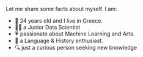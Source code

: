 Let me share some facts about myself. I am:

- 👶 24 years old and I live in Greece.
- 👩‍💻 a Junior Data Scientist 
- 💗 passionate about Machine Learning and Arts.
- 👄 a Language & History enthusiast. 
- 🔍 just a curious person seeking new knowledge 

<!---
justdepie/justdepie is a ✨ special ✨ repository because its `README.md` (this file) appears on your GitHub profile.
You can click the Preview link to take a look at your changes.
--->
